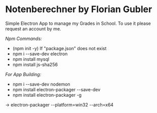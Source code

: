 # Notenberechner by Florian Gubler

Simple Electron App to manage my Grades in School.
To use it please request an account by me. 

*Npm Commands:*

- (npm init -y) If "package.json" does not exist
- npm i --save-dev electron
- npm install mysql
- npm install js-sha256

*For App Building:*

- npm i --save-dev nodemon
- npm install electron-packager --save-dev
- npm install electron-packager -g

 -> electron-packager <sourcedir> <appname> --platform=win32 --arch=x64
